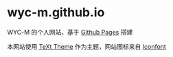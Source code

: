 # wyc-m.github.io

WYC-M 的个人网站，基于 [Github Pages](https://pages.github.com/) 搭建

本网站使用 [TeXt Theme](https://github.com/kitian616/jekyll-TeXt-theme) 作为主题，网站图标来自 [Iconfont](https://www.iconfont.cn/)